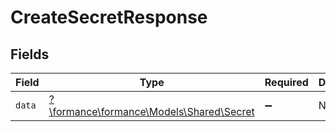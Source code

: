 # CreateSecretResponse


## Fields

| Field                                                                     | Type                                                                      | Required                                                                  | Description                                                               |
| ------------------------------------------------------------------------- | ------------------------------------------------------------------------- | ------------------------------------------------------------------------- | ------------------------------------------------------------------------- |
| `data`                                                                    | [?\formance\formance\Models\Shared\Secret](../../Models/Shared/Secret.md) | :heavy_minus_sign:                                                        | N/A                                                                       |
